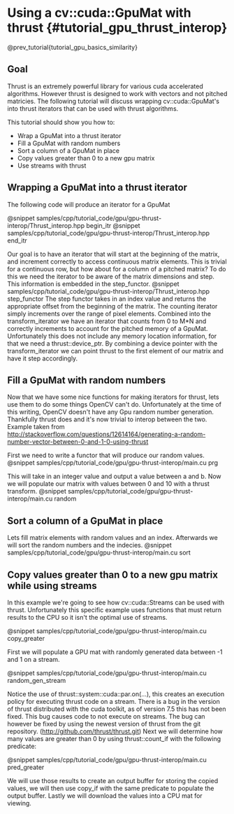 Using a cv::cuda::GpuMat with thrust {#tutorial_gpu_thrust_interop}
===========================================

@prev_tutorial{tutorial_gpu_basics_similarity}

Goal
----

Thrust is an extremely powerful library for various cuda accelerated algorithms.  However thrust is designed
to work with vectors and not pitched matricies.  The following tutorial will discuss wrapping cv::cuda::GpuMat's
into thrust iterators that can be used with thrust algorithms.

This tutorial should show you how to:
- Wrap a GpuMat into a thrust iterator
- Fill a GpuMat with random numbers
- Sort a column of a GpuMat in place
- Copy values greater than 0 to a new gpu matrix
- Use streams with thrust

Wrapping a GpuMat into a thrust iterator
----

The following code will produce an iterator for a GpuMat

@snippet samples/cpp/tutorial_code/gpu/gpu-thrust-interop/Thrust_interop.hpp begin_itr
@snippet samples/cpp/tutorial_code/gpu/gpu-thrust-interop/Thrust_interop.hpp end_itr

Our goal is to have an iterator that will start at the beginning of the matrix, and increment correctly to access continuous matrix elements.  This is trivial for a continuous row, but how about for a column of a pitched matrix?  To do this we need the iterator to be aware of the matrix dimensions and step.  This information is embedded in the step_functor.
@snippet samples/cpp/tutorial_code/gpu/gpu-thrust-interop/Thrust_interop.hpp step_functor
The step functor takes in an index value and returns the appropriate
offset from the beginning of the matrix.  The counting iterator simply increments over the range of pixel elements.  Combined into the transform_iterator we have an iterator that counts from 0 to M*N and correctly
increments to account for the pitched memory of a GpuMat.  Unfortunately this does not include any memory location information, for that we need a thrust::device_ptr.  By combining a device pointer with the transform_iterator we can point thrust to the first element of our matrix and have it step accordingly.

Fill a GpuMat with random numbers
----
Now that we have some nice functions for making iterators for thrust, lets use them to do some things OpenCV can't do.  Unfortunately at the time of this writing, OpenCV doesn't have any Gpu random number generation.
Thankfully thrust does and it's now trivial to interop between the two.
Example taken from http://stackoverflow.com/questions/12614164/generating-a-random-number-vector-between-0-and-1-0-using-thrust

First we need to write a functor that will produce our random values.
@snippet samples/cpp/tutorial_code/gpu/gpu-thrust-interop/main.cu prg

This will take in an integer value and output a value between a and b.
Now we will populate our matrix with values between 0 and 10 with a thrust transform.
@snippet samples/cpp/tutorial_code/gpu/gpu-thrust-interop/main.cu random

Sort a column of a GpuMat in place
----

Lets fill matrix elements with random values and an index.  Afterwards we will sort the random numbers and the indecies.
@snippet samples/cpp/tutorial_code/gpu/gpu-thrust-interop/main.cu sort

Copy values greater than 0 to a new gpu matrix while using streams
----
In this example we're going to see how cv::cuda::Streams can be used with thrust.  Unfortunately this specific example uses functions that must return results to the CPU so it isn't the optimal use of streams.

@snippet samples/cpp/tutorial_code/gpu/gpu-thrust-interop/main.cu copy_greater


First we will populate a GPU mat with randomly generated data between -1 and 1 on a stream.

@snippet samples/cpp/tutorial_code/gpu/gpu-thrust-interop/main.cu random_gen_stream

Notice the use of thrust::system::cuda::par.on(...), this creates an execution policy for executing thrust code on a stream.
There is a bug in the version of thrust distributed with the cuda toolkit, as of version 7.5 this has not been fixed.  This bug causes code to not execute on streams.
The bug can however be fixed by using the newest version of thrust from the git repository. (http://github.com/thrust/thrust.git)
Next we will determine how many values are greater than 0 by using thrust::count_if with the following predicate:

@snippet samples/cpp/tutorial_code/gpu/gpu-thrust-interop/main.cu pred_greater

We will use those results to create an output buffer for storing the copied values, we will then use copy_if with the same predicate to populate the output buffer.
Lastly we will download the values into a CPU mat for viewing.
